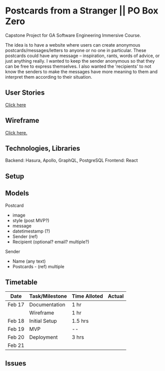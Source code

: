 # Postcards from a Stranger || PO Box Zero

Capstone Project for GA Software Engineering Immersive Course.

The idea is to have a website where users can create anonymous postcards/messages/letters to anyone or no one in particular. These postcards could have any message – inspiration, rants, words of advice, or just anything really. I wanted to keep the sender anonymous so that they can be free to express themselves. I also wanted the 'recipients' to not know the senders to make the messages have more meaning to them and interpret them according to their situation.

## User Stories

[Click here](./planning/USER-STORIES.md)

## Wireframe

[Click here.](https://xd.adobe.com/view/d32d9749-1010-4adf-431a-960db3131c8e-a51c/)

## Technologies, Libraries

Backend: Hasura, Apollo, GraphQL, PostgreSQL
Frontend: React

## Setup

## Models

Postcard

- image
- style (post MVP?)
- message
- datetimestamp (?)
- Sender (ref)
- Recipient (optional? email? multiple?)

Sender

- Name (any text)
- Postcards - (ref) multiple

## Timetable

| Date   | Task/Milestone | Time Alloted | Actual |
| ------ | -------------- | ------------ | ------ |
| Feb 17 | Documentation  | 1 hr         |        |
|        | Wireframe      | 1 hr         |        |
| Feb 18 | Initial Setup  | 1.5 hrs      |        |
| Feb 19 | MVP            | --           |        |
| Feb 20 | Deployment     | 3 hrs        |        |
| Feb 21 |                |              |        |

## Issues
